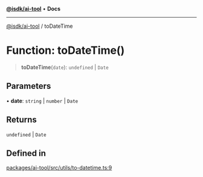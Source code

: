 [**@isdk/ai-tool**](../README.md) • **Docs**

***

[@isdk/ai-tool](../globals.md) / toDateTime

# Function: toDateTime()

> **toDateTime**(`date`): `undefined` \| `Date`

## Parameters

• **date**: `string` \| `number` \| `Date`

## Returns

`undefined` \| `Date`

## Defined in

[packages/ai-tool/src/utils/to-datetime.ts:9](https://github.com/isdk/ai-tool.js/blob/37ada542a786fbbc770f2d61beb564f6e603941d/src/utils/to-datetime.ts#L9)
